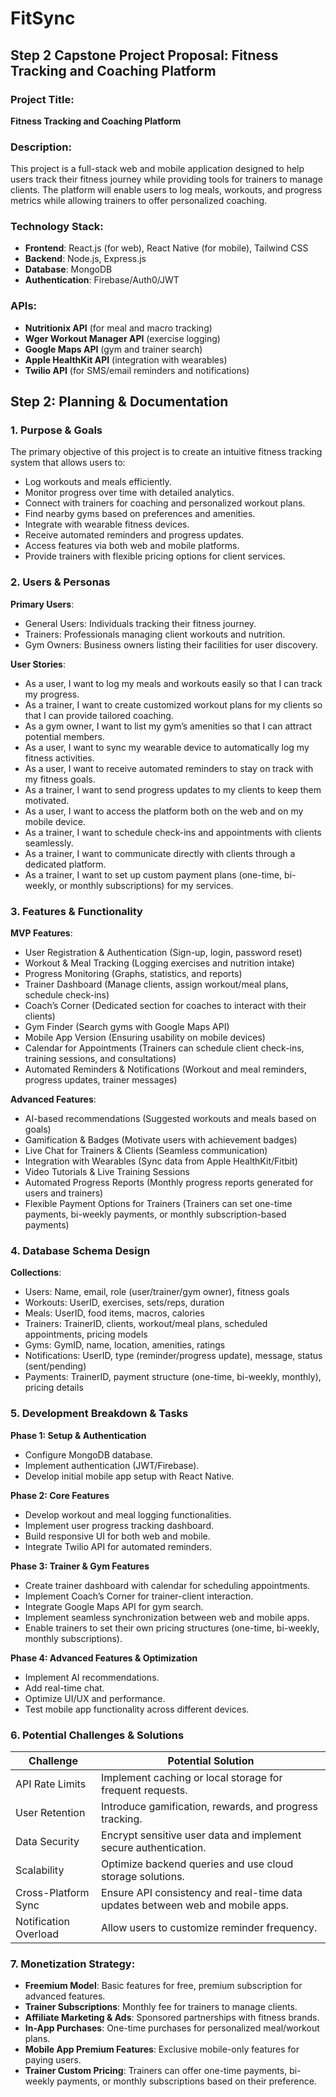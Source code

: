 # FitSync
## Step 2 Capstone Project Proposal: Fitness Tracking and Coaching Platform

### Project Title:
**Fitness Tracking and Coaching Platform**

### Description:
This project is a full-stack web and mobile application designed to help users track their fitness journey while providing tools for trainers to manage clients. The platform will enable users to log meals, workouts, and progress metrics while allowing trainers to offer personalized coaching.

### Technology Stack:
- **Frontend**: React.js (for web), React Native (for mobile), Tailwind CSS
- **Backend**: Node.js, Express.js
- **Database**: MongoDB
- **Authentication**: Firebase/Auth0/JWT

### APIs:
- **Nutritionix API** (for meal and macro tracking)
- **Wger Workout Manager API** (exercise logging)
- **Google Maps API** (gym and trainer search)
- **Apple HealthKit API** (integration with wearables)
- **Twilio API** (for SMS/email reminders and notifications)

## Step 2: Planning & Documentation

### 1. Purpose & Goals
The primary objective of this project is to create an intuitive fitness tracking system that allows users to:
- Log workouts and meals efficiently.
- Monitor progress over time with detailed analytics.
- Connect with trainers for coaching and personalized workout plans.
- Find nearby gyms based on preferences and amenities.
- Integrate with wearable fitness devices.
- Receive automated reminders and progress updates.
- Access features via both web and mobile platforms.
- Provide trainers with flexible pricing options for client services.

### 2. Users & Personas
**Primary Users**:
- General Users: Individuals tracking their fitness journey.
- Trainers: Professionals managing client workouts and nutrition.
- Gym Owners: Business owners listing their facilities for user discovery.

**User Stories**:
- As a user, I want to log my meals and workouts easily so that I can track my progress.
- As a trainer, I want to create customized workout plans for my clients so that I can provide tailored coaching.
- As a gym owner, I want to list my gym’s amenities so that I can attract potential members.
- As a user, I want to sync my wearable device to automatically log my fitness activities.
- As a user, I want to receive automated reminders to stay on track with my fitness goals.
- As a trainer, I want to send progress updates to my clients to keep them motivated.
- As a user, I want to access the platform both on the web and on my mobile device.
- As a trainer, I want to schedule check-ins and appointments with clients seamlessly.
- As a trainer, I want to communicate directly with clients through a dedicated platform.
- As a trainer, I want to set up custom payment plans (one-time, bi-weekly, or monthly subscriptions) for my services.

### 3. Features & Functionality
**MVP Features**:
- User Registration & Authentication (Sign-up, login, password reset)
- Workout & Meal Tracking (Logging exercises and nutrition intake)
- Progress Monitoring (Graphs, statistics, and reports)
- Trainer Dashboard (Manage clients, assign workout/meal plans, schedule check-ins)
- Coach’s Corner (Dedicated section for coaches to interact with their clients)
- Gym Finder (Search gyms with Google Maps API)
- Mobile App Version (Ensuring usability on mobile devices)
- Calendar for Appointments (Trainers can schedule client check-ins, training sessions, and consultations)
- Automated Reminders & Notifications (Workout and meal reminders, progress updates, trainer messages)

**Advanced Features**:
- AI-based recommendations (Suggested workouts and meals based on goals)
- Gamification & Badges (Motivate users with achievement badges)
- Live Chat for Trainers & Clients (Seamless communication)
- Integration with Wearables (Sync data from Apple HealthKit/Fitbit)
- Video Tutorials & Live Training Sessions
- Automated Progress Reports (Monthly progress reports generated for users and trainers)
- Flexible Payment Options for Trainers (Trainers can set one-time payments, bi-weekly payments, or monthly subscription-based payments)

### 4. Database Schema Design
**Collections**:
- Users: Name, email, role (user/trainer/gym owner), fitness goals
- Workouts: UserID, exercises, sets/reps, duration
- Meals: UserID, food items, macros, calories
- Trainers: TrainerID, clients, workout/meal plans, scheduled appointments, pricing models
- Gyms: GymID, name, location, amenities, ratings
- Notifications: UserID, type (reminder/progress update), message, status (sent/pending)
- Payments: TrainerID, payment structure (one-time, bi-weekly, monthly), pricing details

### 5. Development Breakdown & Tasks
**Phase 1: Setup & Authentication**
- Configure MongoDB database.
- Implement authentication (JWT/Firebase).
- Develop initial mobile app setup with React Native.

**Phase 2: Core Features**
- Develop workout and meal logging functionalities.
- Implement user progress tracking dashboard.
- Build responsive UI for both web and mobile.
- Integrate Twilio API for automated reminders.

**Phase 3: Trainer & Gym Features**
- Create trainer dashboard with calendar for scheduling appointments.
- Implement Coach’s Corner for trainer-client interaction.
- Integrate Google Maps API for gym search.
- Implement seamless synchronization between web and mobile apps.
- Enable trainers to set their own pricing structures (one-time, bi-weekly, monthly subscriptions).

**Phase 4: Advanced Features & Optimization**
- Implement AI recommendations.
- Add real-time chat.
- Optimize UI/UX and performance.
- Test mobile app functionality across different devices.

### 6. Potential Challenges & Solutions
**Challenge** | **Potential Solution**
--- | ---
API Rate Limits | Implement caching or local storage for frequent requests.
User Retention | Introduce gamification, rewards, and progress tracking.
Data Security | Encrypt sensitive user data and implement secure authentication.
Scalability | Optimize backend queries and use cloud storage solutions.
Cross-Platform Sync | Ensure API consistency and real-time data updates between web and mobile apps.
Notification Overload | Allow users to customize reminder frequency.

### 7. Monetization Strategy:
- **Freemium Model**: Basic features for free, premium subscription for advanced features.
- **Trainer Subscriptions**: Monthly fee for trainers to manage clients.
- **Affiliate Marketing & Ads**: Sponsored partnerships with fitness brands.
- **In-App Purchases**: One-time purchases for personalized meal/workout plans.
- **Mobile App Premium Features**: Exclusive mobile-only features for paying users.
- **Trainer Custom Pricing**: Trainers can offer one-time payments, bi-weekly payments, or monthly subscriptions based on their preference.

